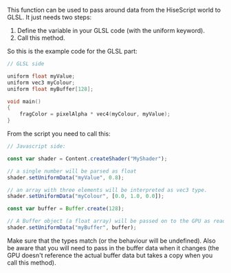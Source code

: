 This function can be used to pass around data from the HiseScript world to GLSL. It just needs two steps:

1. Define the variable in your GLSL code (with the uniform keyword).
2. Call this method.

So this is the example code for the GLSL part:

```cpp
// GLSL side

uniform float myValue;
uniform vec3 myColour;
uniform float myBuffer[128];

void main()
{
    fragColor = pixelAlpha * vec4(myColour, myValue);
}
```

From the script you need to call this:

```javascript
// Javascript side:

const var shader = Content.createShader("MyShader");

// a single number will be parsed as float
shader.setUniformData("myValue", 0.8);

// an array with three elements will be interpreted as vec3 type.
shader.setUniformData("myColour", [0.0, 1.0, 0.0]);

const var buffer = Buffer.create(128);

// A Buffer object (a float array) will be passed on to the GPU as read only
shader.setUniformData("myBuffer", buffer);
```

Make sure that the types match (or the behaviour will be undefined). Also be aware that you will need to pass in the buffer data when it changes (the GPU doesn't reference the actual buffer data but takes a copy when you call this method).